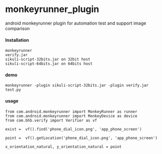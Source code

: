 monkeyrunner_plugin
===================

android monkeyrunner plugin for automation test and support image comparison

#### Installation
    monkeyrunner
    verify.jar
    sikuli-script-32bits.jar on 32bit host
    sikuli-script-64bits.jar on 64bits host

#### demo
    monkeyrunner -plugin sikuli-script-32bits.jar -plugin verify.jar test.py
    
#### usage
    from com.android.monkeyrunner import MonkeyRunner as runner
    from com.android.monkeyrunner import MonkeyDevice as device
    from com.bhb.verify import Verifier as vf
    
    exist =  vf().find('phone_dial_icon.png', 'app_phone_screen')
    
    point =  vf().getLocation('phone_dial_icon.png', 'app_phone_screen')
    
    x_orientation_natural, y_orientation_natural = point
